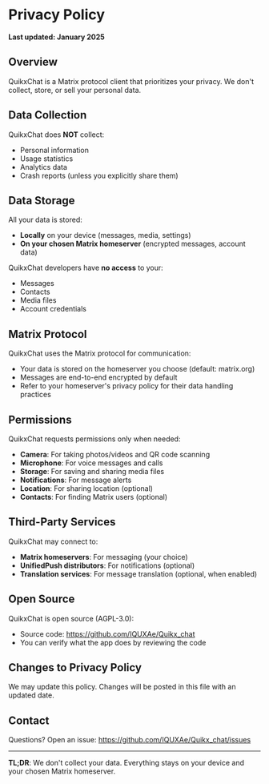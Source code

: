 # Privacy Policy

**Last updated: January 2025**

## Overview

QuikxChat is a Matrix protocol client that prioritizes your privacy. We don't collect, store, or sell your personal data.

## Data Collection

QuikxChat does **NOT** collect:
- Personal information
- Usage statistics
- Analytics data
- Crash reports (unless you explicitly share them)

## Data Storage

All your data is stored:
- **Locally** on your device (messages, media, settings)
- **On your chosen Matrix homeserver** (encrypted messages, account data)

QuikxChat developers have **no access** to your:
- Messages
- Contacts
- Media files
- Account credentials

## Matrix Protocol

QuikxChat uses the Matrix protocol for communication:
- Your data is stored on the homeserver you choose (default: matrix.org)
- Messages are end-to-end encrypted by default
- Refer to your homeserver's privacy policy for their data handling practices

## Permissions

QuikxChat requests permissions only when needed:
- **Camera**: For taking photos/videos and QR code scanning
- **Microphone**: For voice messages and calls
- **Storage**: For saving and sharing media files
- **Notifications**: For message alerts
- **Location**: For sharing location (optional)
- **Contacts**: For finding Matrix users (optional)

## Third-Party Services

QuikxChat may connect to:
- **Matrix homeservers**: For messaging (your choice)
- **UnifiedPush distributors**: For notifications (optional)
- **Translation services**: For message translation (optional, when enabled)

## Open Source

QuikxChat is open source (AGPL-3.0):
- Source code: https://github.com/IQUXAe/Quikx_chat
- You can verify what the app does by reviewing the code

## Changes to Privacy Policy

We may update this policy. Changes will be posted in this file with an updated date.

## Contact

Questions? Open an issue: https://github.com/IQUXAe/Quikx_chat/issues

---

**TL;DR**: We don't collect your data. Everything stays on your device and your chosen Matrix homeserver.
